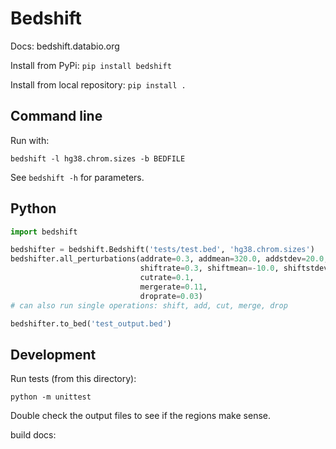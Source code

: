 # Bedshift

Docs: bedshift.databio.org

Install from PyPi: `pip install bedshift`

Install from local repository: `pip install .`

## Command line

Run with:

```
bedshift -l hg38.chrom.sizes -b BEDFILE
```

See `bedshift -h` for parameters.

## Python

```py
import bedshift

bedshifter = bedshift.Bedshift('tests/test.bed', 'hg38.chrom.sizes')
bedshifter.all_perturbations(addrate=0.3, addmean=320.0, addstdev=20.0,
							 shiftrate=0.3, shiftmean=-10.0, shiftstdev=120.0,
							 cutrate=0.1,
							 mergerate=0.11,
							 droprate=0.03)
# can also run single operations: shift, add, cut, merge, drop

bedshifter.to_bed('test_output.bed')
```



## Development

Run tests (from this directory):

```
python -m unittest
```

Double check the output files to see if the regions make sense.

build docs:



